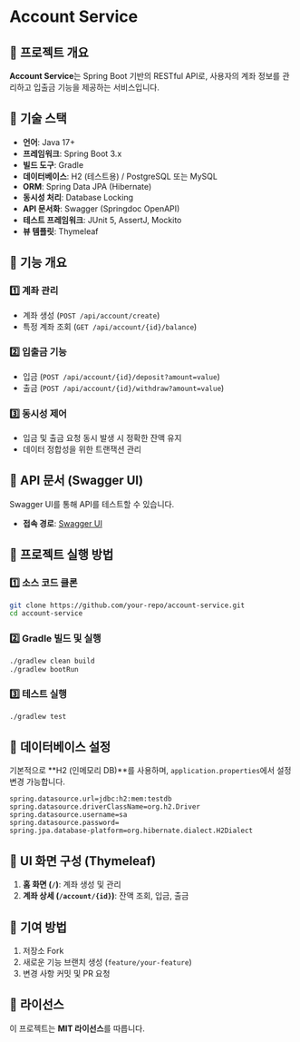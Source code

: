 # Account Service

## 📌 프로젝트 개요
**Account Service**는 Spring Boot 기반의 RESTful API로, 사용자의 계좌 정보를 관리하고 입출금 기능을 제공하는 서비스입니다.

## 🚀 기술 스택
- **언어**: Java 17+
- **프레임워크**: Spring Boot 3.x
- **빌드 도구**: Gradle
- **데이터베이스**: H2 (테스트용) / PostgreSQL 또는 MySQL
- **ORM**: Spring Data JPA (Hibernate)
- **동시성 처리**: Database Locking
- **API 문서화**: Swagger (Springdoc OpenAPI)
- **테스트 프레임워크**: JUnit 5, AssertJ, Mockito
- **뷰 템플릿**: Thymeleaf

## 📌 기능 개요
### 1️⃣ 계좌 관리
- 계좌 생성 (`POST /api/account/create`)
- 특정 계좌 조회 (`GET /api/account/{id}/balance`)

### 2️⃣ 입출금 기능
- 입금 (`POST /api/account/{id}/deposit?amount=value`)
- 출금 (`POST /api/account/{id}/withdraw?amount=value`)

### 3️⃣ 동시성 제어
- 입금 및 출금 요청 동시 발생 시 정확한 잔액 유지
- 데이터 정합성을 위한 트랜잭션 관리

## 📌 API 문서 (Swagger UI)
Swagger UI를 통해 API를 테스트할 수 있습니다.
- **접속 경로**: [Swagger UI](http://localhost:8080/swagger-ui.html)

## 📌 프로젝트 실행 방법
### 1️⃣ 소스 코드 클론
```sh
git clone https://github.com/your-repo/account-service.git
cd account-service
```

### 2️⃣ Gradle 빌드 및 실행
```sh
./gradlew clean build
./gradlew bootRun
```

### 3️⃣ 테스트 실행
```sh
./gradlew test
```

## 📌 데이터베이스 설정
기본적으로 **H2 (인메모리 DB)**를 사용하며, `application.properties`에서 설정 변경 가능합니다.
```properties
spring.datasource.url=jdbc:h2:mem:testdb
spring.datasource.driverClassName=org.h2.Driver
spring.datasource.username=sa
spring.datasource.password=
spring.jpa.database-platform=org.hibernate.dialect.H2Dialect
```

## 📌 UI 화면 구성 (Thymeleaf)
1. **홈 화면 (`/`)**: 계좌 생성 및 관리
2. **계좌 상세 (`/account/{id}`)**: 잔액 조회, 입금, 출금

## 📌 기여 방법
1. 저장소 Fork
2. 새로운 기능 브랜치 생성 (`feature/your-feature`)
3. 변경 사항 커밋 및 PR 요청

## 📌 라이선스
이 프로젝트는 **MIT 라이선스**를 따릅니다.
